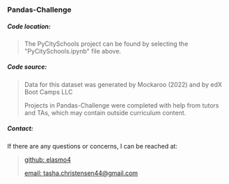 <h3>Pandas-Challenge</h3>
<h5>Code location:</h5>

> The PyCitySchools project can be found by selecting the "PyCitySchools.ipynb" file above.
> 

<h5>Code source:</h5>

> Data for this dataset was generated by Mockaroo (2022) and by edX Boot Camps LLC
> 
> Projects in Pandas-Challenge were completed with help from tutors and TAs, which may contain outside curriculum content.

<h5>Contact:</h5>

If there are any questions or concerns, I can be reached at:
> [github: elasmo4](https://github.com/elasmo4)
>
> [email: tasha.christensen44@gmail.com](mailto:tasha.christensen44@gmail.com)
>
